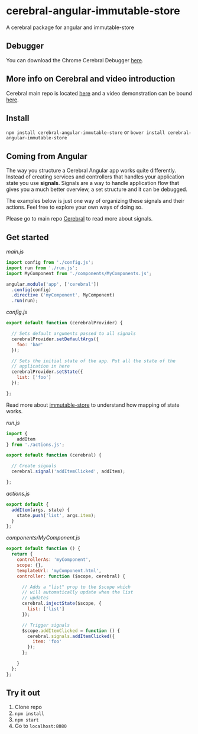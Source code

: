# cerebral-angular-immutable-store
A cerebral package for angular and immutable-store

## Debugger
You can download the Chrome Cerebral Debugger [here](https://chrome.google.com/webstore/detail/cerebral-debugger/ddefoknoniaeoikpgneklcbjlipfedbb?hl=no).

## More info on Cerebral and video introduction
Cerebral main repo is located [here](https://github.com/christianalfoni/cerebral) and a video demonstration can be bound [here](https://www.youtube.com/watch?v=xCIv4-Q2dtA).

## Install
`npm install cerebral-angular-immutable-store`
or
`bower install cerebral-angular-immutable-store`

## Coming from Angular
The way you structure a Cerebral Angular app works quite differently. Instead of creating services and controllers that handles your application state you use **signals**. Signals are a way to handle application flow that gives you a much better overview, a set structure and it can be debugged.

The examples below is just one way of organizing these signals and their actions. Feel free to explore your own ways of doing so.

Please go to main repo [Cerebral](https://github.com/christianalfoni/cerebral) to read more about signals.

## Get started

*main.js*
```js
import config from './config.js';
import run from './run.js';
import MyComponent from './components/MyComponents.js';

angular.module('app', ['cerebral'])
  .config(config)
  .directive ('myComponent', MyComponent)
  .run(run);
```

*config.js*
```js
export default function (cerebralProvider) {

  // Sets default arguments passed to all signals
  cerebralProvider.setDefaultArgs({
    foo: 'bar'
  });

  // Sets the initial state of the app. Put all the state of the
  // application in here
  cerebralProvider.setState({
    list: ['foo']
  });

};
```
Read more about [immutable-store](https://github.com/christianalfoni/immutable-store#mapping-state) to understand how mapping of state works.

*run.js*
```js
import {
    addItem
} from './actions.js';

export default function (cerebral) {

  // Create signals
  cerebral.signal('addItemClicked', addItem);

};
```
*actions.js*
```js
export default {
  addItem(args, state) {
    state.push('list', args.item);
  }
};
```

*components/MyComponent.js*
```js
export default function () {
  return {
    controllerAs: 'myComponent',
    scope: {},
    templateUrl: 'myComponent.html',
    controller: function ($scope, cerebral) {

      // Adds a "list" prop to the $scope which
      // will automatically update when the list
      // updates
      cerebral.injectState($scope, {
        list: ['list']
      });

      // Trigger signals
      $scope.addItemClicked = function () {
        cerebral.signals.addItemClicked({
          item: 'foo'
        });
      };

    }
  };
};
```

## Try it out
1. Clone repo
2. `npm install`
3. `npm start`
4. Go to `localhost:8080`
